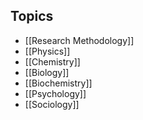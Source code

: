 ## Topics
* [[Research Methodology]]
* [[Physics]]
* [[Chemistry]]
* [[Biology]]
* [[Biochemistry]]
* [[Psychology]]
* [[Sociology]]